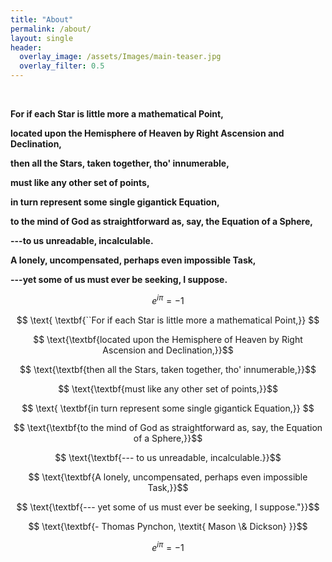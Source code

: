 ```yaml
---  
title: "About"
permalink: /about/
layout: single
header:
  overlay_image: /assets/Images/main-teaser.jpg
  overlay_filter: 0.5
---  
```

  <br>
  
**For if each Star is little more a mathematical Point,**

**located upon the Hemisphere of Heaven by Right Ascension and Declination,**

**then all the Stars, taken together, tho' innumerable,**

**must like any other set of points,**

**in turn represent some single gigantick Equation,**

**to the mind of God as straightforward as, say, the Equation of a Sphere,**

**---to us unreadable, incalculable.**

**A lonely, uncompensated, perhaps even impossible Task,**

**---yet some of us must ever be seeking, I suppose.**

$$ e^{i\pi} = -1$$

$$ \text{ \textbf{``For if each Star is little more a mathematical Point,}}            $$

$$ \text{\textbf{located upon the Hemisphere of Heaven by Right Ascension and Declination,}}$$

$$ \text{\textbf{then all the Stars, taken together, tho' innumerable,}}$$

$$ \text{\textbf{must like any other set of points,}}$$

$$ \text{ \textbf{in turn represent some single gigantick Equation,}}            $$

$$ \text{\textbf{to the mind of God as straightforward as, say, the Equation of a Sphere,}}$$

$$ \text{\textbf{--- to us unreadable, incalculable.}}$$

$$ \text{\textbf{A lonely, uncompensated, perhaps even impossible Task,}}$$

$$ \text{\textbf{--- yet some of us must ever be seeking, I suppose."}}$$

$$ \text{\textbf{- Thomas Pynchon, \textit{ Mason \& Dickson} }}$$



$$ e^{i\pi} = -1$$
  <br>

